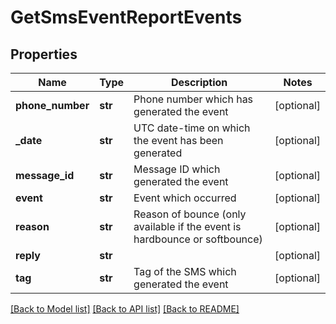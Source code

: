 # GetSmsEventReportEvents

## Properties
Name | Type | Description | Notes
------------ | ------------- | ------------- | -------------
**phone_number** | **str** | Phone number which has generated the event | [optional] 
**_date** | **str** | UTC date-time on which the event has been generated | [optional] 
**message_id** | **str** | Message ID which generated the event | [optional] 
**event** | **str** | Event which occurred | [optional] 
**reason** | **str** | Reason of bounce (only available if the event is hardbounce or softbounce) | [optional] 
**reply** | **str** |  | [optional] 
**tag** | **str** | Tag of the SMS which generated the event | [optional] 

[[Back to Model list]](../README.md#documentation-for-models) [[Back to API list]](../README.md#documentation-for-api-endpoints) [[Back to README]](../README.md)


